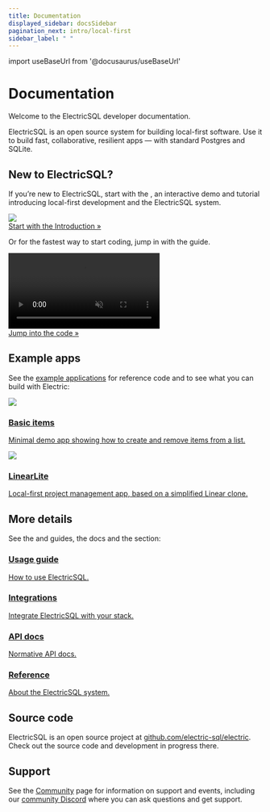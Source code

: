 ```yaml
---
title: Documentation
displayed_sidebar: docsSidebar
pagination_next: intro/local-first
sidebar_label: " "
---
```


import useBaseUrl from '@docusaurus/useBaseUrl'

# Documentation

Welcome to the ElectricSQL developer documentation.

ElectricSQL is an open source system for building local-first software. Use it to build fast, collaborative, resilient apps — with standard Postgres and SQLite.

## New to ElectricSQL?

If you’re new to ElectricSQL, start with the <DocPageLink path="intro/local-first" />, an interactive demo and tutorial introducing local-first development and the ElectricSQL system.

<div className="tile my-6 overflow-hidden">
  <div className="relative -mx-20 sm:-mx-6">
    <a href="/docs/intro/local-first" className="no-visual">
      <img src={useBaseUrl('/img/home/intro.svg')}
          className="w-full"
      />
    </a>
  </div>
  <div className="px-3 md:px-4">
    <a href="/docs/intro/local-first"
        className="button button--outline w-full mt-2">
      Start with the Introduction &raquo;
    </a>
  </div>
</div>

Or for the fastest way to start coding, jump in with the <DocPageLink path="quickstart" /> guide.

<div className="tile my-6 overflow-hidden">
  <div className="-m-8 relative">
    <a href="/docs/quickstart" className="no-visual">
      <video className="w-full mx-auto"
          autoPlay={true} loop muted playsInline>
        <source src={useBaseUrl('/videos/quickstart-desktop.mp4')} />
      </video>
    </a>
  </div>
  <div className="px-3 md:px-4">
    <a href="/docs/quickstart"
        className="relative button button--outline w-full sm:-mt-4">
      Jump into the code &raquo;
    </a>
  </div>
</div>

## Example apps

See the [example applications](./top-level-listings/examples.md) for reference code and to see what you can build with Electric:

<div className="grid grid-cols-1 sm:grid-cols-2 gap-6">
  <div className="tile">
    <div className="px-3 md:px-4">
      <a href="/docs/examples/basic">
        <img src={useBaseUrl('/img/examples/basic.svg')} loading="lazy"
            className="mt-2 -mb-1 sm:mt-3 sm:-mb-2 md:mt-4 w-8 sm:w-9 md:w-10"
        />
        <h3>
          Basic items
        </h3>
        <p className="text-small mb-2">
          Minimal demo app showing how to create and remove items
          from a list.
        </p>
      </a>
    </div>
  </div>
  <div className="tile">
    <div className="px-3 md:px-4">
      <a href="/docs/examples/linear-lite">
        <img src={useBaseUrl('/img/examples/linear-lite.svg')} loading="lazy"
            className="mt-2 -mb-1 sm:mt-3 sm:-mb-2 md:mt-4 w-8 sm:w-9 md:w-10"
        />
        <h3>
          LinearLite
        </h3>
        <p className="text-small mb-2">
          Local-first project management app, based on a simplified
          Linear clone.
        </p>
      </a>
    </div>
  </div>
</div>

## More details

See the <DocPageLink path="usage" /> and <DocPageLink path="integrations" /> guides, the <DocPageLink path="api" /> docs and the <DocPageLink path="reference" /> section:

<div className="grid grid-cols-1 sm:grid-cols-2 gap-6">
  <div className="tile">
    <div className="px-3 md:px-4">
      <a href="/docs/usage">
        <h3>
          Usage guide
        </h3>
        <p className="text-small mb-2">
          How to use ElectricSQL.
        </p>
      </a>
    </div>
  </div>
  <div className="tile">
    <div className="px-3 md:px-4">
      <a href="/docs/integrations">
        <h3>
          Integrations
        </h3>
        <p className="text-small mb-2">
          Integrate ElectricSQL with your stack.
        </p>
      </a>
    </div>
  </div>
  <div className="tile">
    <div className="px-3 md:px-4">
      <a href="/docs/api">
        <h3>
          API docs
        </h3>
        <p className="text-small mb-2">
          Normative API docs.
        </p>
      </a>
    </div>
  </div>
  <div className="tile">
    <div className="px-3 md:px-4">
      <a href="/docs/reference">
        <h3>
          Reference
        </h3>
        <p className="text-small mb-2">
          About the ElectricSQL system.
        </p>
      </a>
    </div>
  </div>
</div>

## Source code

ElectricSQL is an open source project at [github.com/electric-sql/electric](https://github.com/electric-sql/electric). Check out the source code and development in progress there.

## Support

See the [Community](/about/community) page for information on support and events, including our [community Discord](https://discord.electric-sql.com) where you can ask questions and get support.
